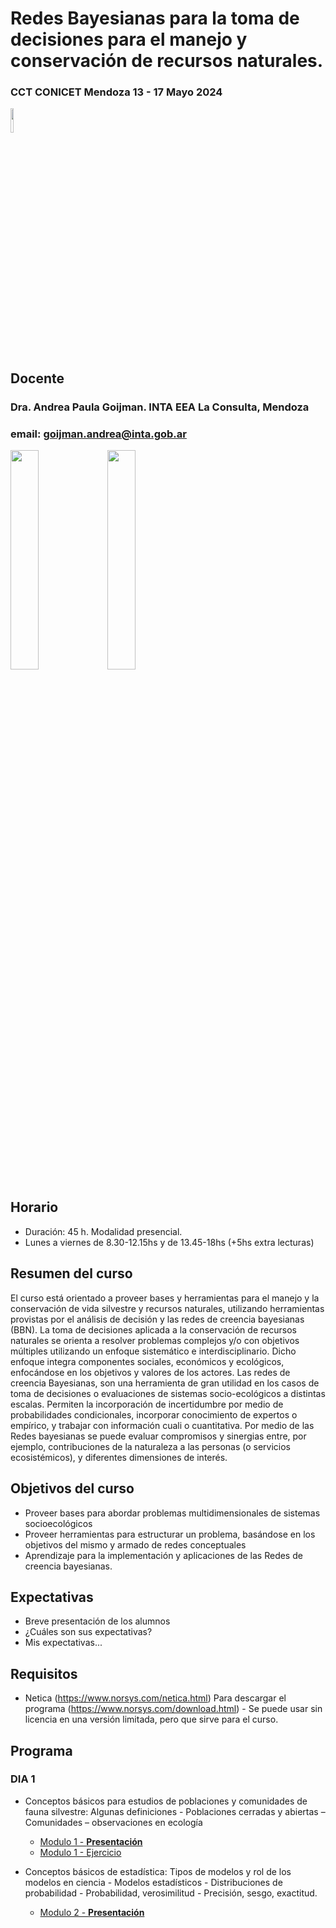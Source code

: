 # Redes Bayesianas para la toma de decisiones para el manejo y conservación de recursos naturales.
### CCT CONICET Mendoza 13 - 17 Mayo 2024 


<img src="https://github.com/apgoijman/Curso-Ocupacion23/blob/main/varios/Imagen4.png" width=10% height=10%>


## Docente
### Dra. Andrea Paula Goijman. INTA EEA La Consulta, Mendoza
### email: goijman.andrea@inta.gob.ar


<img src="https://github.com/apgoijman/Curso-Ocupacion23/blob/main/varios/Imagen2.png" width=30% height=30%>    <img src="https://github.com/apgoijman/Curso-Ocupacion23/blob/main/varios/Imagen3.png" width=30% height=30%>   



## Horario
- Duración: 45 h. Modalidad presencial.
- Lunes a viernes de 8.30-12.15hs y de 13.45-18hs (+5hs extra lecturas)


## Resumen del curso
El curso está orientado a proveer bases y herramientas para el manejo y la conservación de vida silvestre y recursos naturales, utilizando herramientas provistas por el análisis de decisión y las redes de creencia bayesianas (BBN). La toma de decisiones aplicada a la conservación de recursos naturales se orienta a resolver problemas complejos y/o con objetivos múltiples utilizando un enfoque sistemático e interdisciplinario. Dicho enfoque integra componentes sociales, económicos y ecológicos, enfocándose en los objetivos y valores de los actores. Las redes de creencia Bayesianas, son una herramienta de gran utilidad en los casos de toma de decisiones o evaluaciones de sistemas socio-ecológicos a distintas escalas. Permiten la incorporación de incertidumbre por medio de probabilidades condicionales, incorporar conocimiento de expertos o empírico, y trabajar con información cuali o cuantitativa. Por medio de las Redes bayesianas se puede evaluar compromisos y sinergias entre, por ejemplo, contribuciones de la naturaleza a las personas (o servicios ecosistémicos), y diferentes dimensiones de interés. 


## Objetivos del curso
- Proveer bases para abordar problemas multidimensionales de sistemas socioecológicos
- Proveer herramientas para estructurar un problema, basándose en los objetivos del mismo y armado de redes conceptuales
- Aprendizaje para la implementación y aplicaciones de las Redes de creencia bayesianas.


## Expectativas
- Breve presentación de los alumnos
- ¿Cuáles son sus expectativas? 
- Mis expectativas...


## Requisitos
- Netica (https://www.norsys.com/netica.html)
Para descargar el programa (https://www.norsys.com/download.html) - Se puede usar sin licencia en una versión limitada, pero que sirve para el curso.



## Programa

### DIA 1
- Conceptos básicos para estudios de poblaciones y comunidades de fauna silvestre: Algunas definiciones - Poblaciones cerradas y abiertas – Comunidades – observaciones en ecología
    - [Modulo 1 - **Presentación**](https://github.com/apgoijman/Curso-Ocupacion23/blob/main/Modulo%201_Occupacion2023.pdf)
    - [Modulo 1 - Ejercicio](https://github.com/apgoijman/Curso-Ocupacion23/blob/main/EjerciciosEjemplos/Modulo1-Intro/Modulo%201.R)

- Conceptos básicos de estadística: Tipos de modelos y rol de los modelos en ciencia - Modelos estadísticos - Distribuciones de probabilidad - Probabilidad,
verosimilitud - Precisión, sesgo, exactitud. 
    - [Modulo 2 - **Presentación**](https://github.com/apgoijman/Curso-Ocupacion23/files/10883613/Modulo.2_Occupacion2023.pdf)

